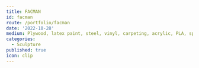 ```yaml
---
title: FACMAN
id: facman
route: /portfolio/facman
date: '2022-10-28'
medium: Plywood, latex paint, steel, vinyl, carpeting, acrylic, PLA, spout
categories:
  - Sculpture
published: true
icon: clip
---
```

<script>
    import GalleryList from '$lib/components/GalleryList.svelte'
</script>
<GalleryList folderPath="/portfolio/facman" pageSize={4}/>